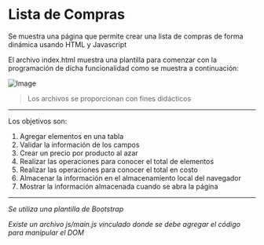 # Lista de Compras

Se muestra una página que permite crear una lista de compras de forma dinámica usando HTML y Javascript

El archivo index.html muestra una plantilla para comenzar con la programación de dicha funcionalidad como se muestra a continuación:

![Image](https://github.com/jcgeneration/CH25_ListaCompras/blob/main/img/SplashScreen.png)

> Los archivos se proporcionan con fines didácticos

---

Los objetivos son:

1. Agregar elementos en una tabla
2. Validar la información de los campos
3. Crear un precio por producto al azar
4. Realizar las operaciones para conocer el total de elementos
5. Realizar las operaciones para conocer el total en costo
6. Almacenar la información en el almacenamiento local del navegador
7. Mostrar la información almacenada cuando se abra la página

---

_Se utiliza una plantilla de Bootstrap_

_Existe un archivo js/main.js vinculado donde se debe agregar el código para manipular el DOM_

